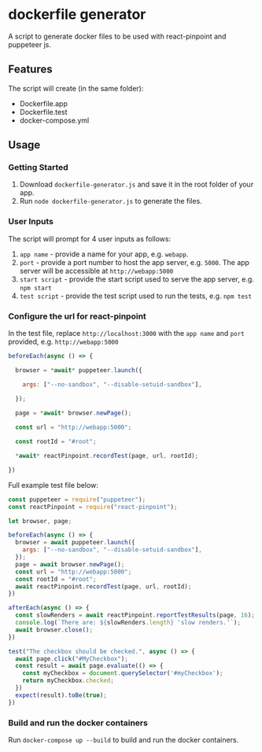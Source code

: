 # dockerfile generator

A script to generate docker files to be used with react-pinpoint and puppeteer js. 

## Features

The script will create (in the same folder):

- Dockerfile.app
- Dockerfile.test
- docker-compose.yml

## Usage

### Getting Started

1. Download `dockerfile-generator.js` and save it in the root folder of your app.
2. Run `node dockerfile-generator.js` to generate the files.

### User Inputs

The script will prompt for 4 user inputs as follows:

1. `app name` - provide a name for your app, e.g. `webapp`.
2. `port` - provide a port number to host the app server, e.g. `5000`. The app server will be accessible at `http://webapp:5000`
3. `start script` - provide the start script used to serve the app server, e.g. `npm start` 
4. `test script` - provide the test script used to run the tests, e.g. `npm test`

### Configure the url for react-pinpoint

In the test file, replace `http://localhost:3000` with the `app name` and `port` provided, e.g. `http://webapp:5000`

```javascript
beforeEach(async () => {

  browser = *await* puppeteer.launch({

​    args: ["--no-sandbox", "--disable-setuid-sandbox"],

  });

  page = *await* browser.newPage();
	
  const url = "http://webapp:5000";

  const rootId = "#root";

  *await* reactPinpoint.recordTest(page, url, rootId);

})
```

Full example test file below:

```javascript
const puppeteer = require("puppeteer");
const reactPinpoint = require("react-pinpoint");

let browser, page;

beforeEach(async () => {
  browser = await puppeteer.launch({
    args: ["--no-sandbox", "--disable-setuid-sandbox"],
  });
  page = await browser.newPage();
  const url = "http://webapp:5000";
  const rootId = "#root";
  await reactPinpoint.recordTest(page, url, rootId);
})

afterEach(async () => {
  const slowRenders = await reactPinpoint.reportTestResults(page, 16);
  console.log(`There are: ${slowRenders.length} 'slow renders.'`);
  await browser.close();
})

test("The checkbox should be checked.", async () => {
  await page.click("#MyCheckbox");
  const result = await page.evaluate(() => {
    const myCheckbox = document.querySelector('#myCheckbox');
    return myCheckbox.checked;
  })
  expect(result).toBe(true);
})

```

### Build and run the docker containers

Run `docker-compose up --build` to build and run the docker containers.